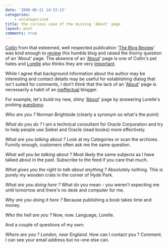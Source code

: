 ```yaml
---
date: '2006-06-21 14:33:22'
categories:
    - uncategorised
title: the curious case of the missing 'About' page
layout: post
comments: true
---
```


[Collin](http://www.cornellfinch.com) from that esteemed, well respected
publication '[The Blog Review](http://blogreview.wordpress.com/)' was
kind enough to
[review](http://blogreview.wordpress.com/2006/06/16/andy-cblog-in-isolation/)
this humble blog and raised the thorny question of an 'About' page. The
absence of an '[About](../about)' page is one of Collin's pet hates and
[Lorelle](http://lorelle.wordpress.com/about/) also thinks they are very
[important](http://lorelle.wordpress.com/2005/09/28/who-the-hell-are-you/).

While I agree that background information about the author may be
interesting and contact details may be useful for establishing dialog
that isn't suited for comments, I don't think that the lack of an
'[About](../about)' page is necessarily a habit of an
[ineffectual](../2006/06/09/7-habits-of-highly-ineffectual-bloggers)
blogger.

For example, let's build my new, shiny '[About](../about)' page by
answering Lorelle's probing
[questions](http://lorelle.wordpress.com/2005/09/28/who-the-hell-are-you/):

*Who are you ?*
Norman Brightside (clearly a synonym so what's the point)

*What do you do ?*
I am a technical consultant for Oracle Corporation and try to help
people use Siebel and Oracle (read books) more effectively.

*What are you talking about ?*
Look at my Categories or scan the archives. Funnily enough, customers
often ask me the same question.

*What will you be talking about ?*
Most likely the same subjects as I have talked about in the past.
Subscribe to the feed if you care that much.

*What gives you the right to talk about anything ?*
Absolutely nothing. This is purely my wooden crate in the corner of Hyde
Park.

*What are you doing here ?*
What do you mean - you weren't expecting me until tomorrow and there's
no desk and computer for me.

*Why are you doing it here ?*
Because publishing a book takes time and money.

*Who the hell are you ?*
Now, now. Language, Lorelle.

And a couple of questions of my own:

*Where are you ? London, near England.*
How can I contact you ? Comment. I can see your email address but no-one
else can.
